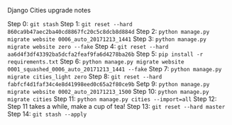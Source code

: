 Django Cities upgrade notes

Step 0: `git stash`
Step 1: `git reset --hard 860ca9b47aec2ba40cd8867fc20c5c8dcb8d884d`
Step 2: `python manage.py migrate website 0006_auto_20171213_1441`
Step 3: `python manage.py migrate website zero --fake`
Step 4: `git reset --hard aa6d4f3df43392ba5dcfa2feaf9fa6d4278ba26b`
Step 5: `pip install -r requirements.txt`
Step 6: `python manage.py migrate website 0001_squashed_0006_auto_20171213_1441 --fake`
Step 7: `python manage.py migrate cities_light zero`
Step 8: `git reset --hard fabfcf4d1faf34c4e8d41998eed0c65a2f80ce9b`
Setp 9: `python manage.py migrate website 0002_auto_20171213_1500`
Step 10: `python manage.py migrate cities`
Step 11: `python manage.py cities --import=all`
Step 12: Step 11 takes a while, make a cup of tea!
Step 13: `git reset --hard master`
Step 14: `git stash --apply`
